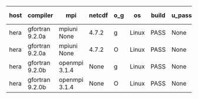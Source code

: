 

| host     | compiler                              | mpi                      | netcdf        | o_g        | os       | build       | u_pass          | u_fail          | s_pass            | s_fail            | e_pass             | e_fail             | nuopc_pass       | nuopc_fail       | artifacts link          |
|----------|---------------------------------------|--------------------------|---------------|------------|----------|-------------|-----------------|-----------------|-------------------|-------------------|--------------------|--------------------|------------------|------------------|-------------------------|
| hera | gfortran 9.2.0a | mpiuni None  | 4.7.2  | g | Linux | PASS | None | None | None | None | None | None | None | None | <a href="https://github.com/esmf-org/esmf-test-artifacts/tree/e89f2632349e1d7e195069f97983370c46f9bb18/develop/gfortran/9.2.0a/g/mpiuni/None" target="_blank">e89f263</a> | 
| hera | gfortran 9.2.0a | mpiuni None  | 4.7.2  | O | Linux | PASS | None | None | None | None | None | None | None | None | <a href="https://github.com/esmf-org/esmf-test-artifacts/tree/257719f9523b35c8d2a4fc9ff9287a6cdb2d2e5a/develop/gfortran/9.2.0a/O/mpiuni/None" target="_blank">257719f</a> | 
| hera | gfortran 9.2.0b | openmpi 3.1.4  | None  | g | Linux | PASS | None | None | None | None | None | None | None | None | <a href="https://github.com/esmf-org/esmf-test-artifacts/tree/2bf3ab077cb87fa9ae56c6bc98987fbda2316f83/develop/gfortran/9.2.0b/g/openmpi/3.1.4" target="_blank">2bf3ab0</a> | 
| hera | gfortran 9.2.0b | openmpi 3.1.4  | None  | O | Linux | PASS | None | None | None | None | None | None | None | None | <a href="https://github.com/esmf-org/esmf-test-artifacts/tree/f421e62634b0dc0ec9dc0daf22c3b2d8a575c976/develop/gfortran/9.2.0b/O/openmpi/3.1.4" target="_blank">f421e62</a> | 

